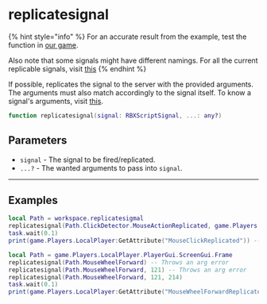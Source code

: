 # replicatesignal

{% hint style="info" %}
For an accurate result from the example, test the function in [our game](https://www.roblox.com/games/101590176937543/DONTPMOMEPLS).

Also note that some signals might have different namings. For all the current replicable signals, visit [this](https://rubis.numelon.com/view/?scrap=AIOzG1Di7NSLADKE)
{% endhint %}

If possible, replicates the signal to the server with the provided arguments. The arguments must also match accordingly to the signal itself. To know a signal's arguments, visit [this](https://robloxapi.github.io/ref/).

```lua
function replicatesignal(signal: RBXScriptSignal, ...: any?)
```

## Parameters

* `signal` - The signal to be fired/replicated.
* `...?` - The wanted arguments to pass into `signal`.

***

## Examples

```lua
local Path = workspace.replicatesigmal
replicatesignal(Path.ClickDetector.MouseActionReplicated, game.Players.LocalPlayer, 0)
task.wait(0.1)
print(game.Players.LocalPlayer:GetAttribute("MouseClickReplicated")) -- Output: true
```

```lua
local Path = game.Players.LocalPlayer.PlayerGui.ScreenGui.Frame
replicatesignal(Path.MouseWheelForward) -- Throws an arg error
replicatesignal(Path.MouseWheelForward, 121) -- Throws an arg error
replicatesignal(Path.MouseWheelForward, 121, 214)
task.wait(0.1)
print(game.Players.LocalPlayer:GetAttribute("MouseWheelForwardReplicated")) -- Output: true
```
